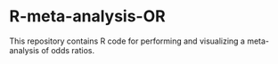 # R-meta-analysis-OR
This repository contains R code for performing and visualizing a meta-analysis of odds ratios.
